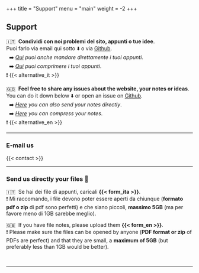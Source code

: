 +++
title = "Support"
menu = "main"
weight = -2
+++

## Support

🇮🇹 &nbsp;**Condividi con noi problemi del sito, appunti o tue idee**.  
Puoi farlo via email qui sotto :arrow_down: o via [Github](https://github.com/valerionew/triennale-elettronica-polimi/issues/new).   
&nbsp; :arrow_right: _[Qui](#send-us-directly-your-files-open_file_folder) puoi anche mandare direttamente i tuoi appunti_.   
&nbsp; :arrow_right: _[Qui](#compress-your-pdf) puoi comprimere i tuoi appunti_.    
:heavy_exclamation_mark: {{< alternative_it >}}    

🇬🇧 &nbsp;**Feel free to share any issues about the website, your notes or ideas**.  
You can do it down below :arrow_down: or open an issue on [Github](https://github.com/valerionew/triennale-elettronica-polimi/issues/new).    
&nbsp; :arrow_right: _[Here](#send-us-directly-your-files-open_file_folder) you can also send your notes directly_.   
&nbsp; :arrow_right: _[Here](#compress-your-pdf) you can compress your notes_.   
:heavy_exclamation_mark: {{< alternative_en >}}   

* * *

### E-mail us

{{< contact >}}

* * *

### Send us directly your files :open_file_folder:

🇮🇹 &nbsp;Se hai dei file di appunti, caricali **{{< form_ita >}}**.   
:heavy_exclamation_mark: Mi raccomando, i file devono poter essere aperti da chiunque (**formato pdf o zip** di pdf sono perfetti) e che siano piccoli, **massimo 5GB** (ma per favore meno di 1GB sarebbe meglio).

🇬🇧 &nbsp;If you have file notes, please upload them **{{< form_en >}}**.   
:heavy_exclamation_mark: Please make sure the files can be opened by anyone (**PDF format or zip** of PDFs are perfect) and that they are small, a **maximum of 5GB** (but preferably less than 1GB would be better).

&nbsp;

* * *